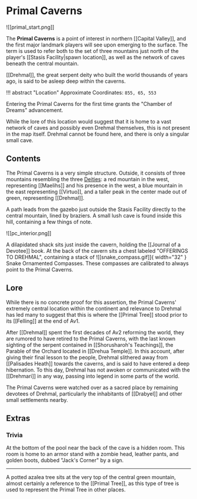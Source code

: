# Primal Caverns

![[primal_start.png]]

The **Primal Caverns** is a point of interest in northern [[Capital Valley]], and the first major landmark players will see upon emerging to the surface. The term is used to refer both to the set of three mountains just north of the player's [[Stasis Facility|spawn location]], as well as the network of caves beneath the central mountain.

[[Drehmal]], the great serpent deity who built the world thousands of years ago, is said to be asleep deep within the caverns. 

!!! abstract "Location"
    Approximate Coordinates: `855, 65, 553`

Entering the Primal Caverns for the first time grants the "Chamber of Dreams" advancement.

While the lore of this location would suggest that it is home to a vast network of caves and possibly even Drehmal themselves, this is not present in the map itself. Drehmal cannot be found here, and there is only a singular small cave.

## Contents

The Primal Caverns is a very simple structure. Outside, it consists of three mountains resembling the three [Deities](/Lore/Higher_Beings/Deities/): a red mountain in the west, representing [[Maelihs]] and his presence in the west, a blue mountain in the east representing [[Virtuo]], and a taller peak in the center made out of green, representing [[Drehmal]].

A path leads from the gazebo just outside the Stasis Facility directly to the central mountain, lined by braziers. A small lush cave is found inside this hill, containing a few things of note.

![[pc_interior.png]]

A dilapidated shack sits just inside the cavern, holding the [[Journal of a Devotee]] book. At the back of the cavern sits a chest labeled "OFFERINGS TO DREHMAL", containing a stack of ![[snake_compass.gif]]{ width="32" } Snake Ornamented Compasses. These compasses are calibrated to always point to the Primal Caverns.

## Lore

While there is no concrete proof for this assertion, the Primal Caverns' extremely central location within the continent and relevance to Drehmal has led many to suggest that this is where the [[Primal Tree]] stood prior to its [[Felling]] at the end of Av1.

After [[Drehmal]] spent the first decades of Av2 reforming the world, they are rumored to have retired to the Primal Caverns, with the last known sighting of the serpent contained in [[Shorusharoh's Teachings]], the Parable of the Orchard located in [[Drehua Temple]]. In this account, after giving their final lesson to the people, Drehmal slithered away from [[Palisades Heath]] towards the caverns, and is said to have entered a deep hibernation. To this day, Drehmal has not awoken or communicated with the [[Drehmari]] in any way, passing into legend in some parts of the world.

The Primal Caverns were watched over as a sacred place by remaining devotees of Drehmal, particularly the inhabitants of [[Drabyel]] and other small settlements nearby.

## Extras

### Trivia

At the bottom of the pool near the back of the cave is a hidden room. This room is home to an armor stand with a zombie head, leather pants, and golden boots, dubbed "Jack's Corner" by a sign.

***

A potted azalea tree sits at the very top of the central green mountain, almost certainly a reference to the [[Primal Tree]], as this type of tree is used to represent the Primal Tree in other places.
